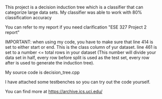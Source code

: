 This project is a decision induction tree which is a classifier that can categorize large data sets. My classifier was able to work with 80% classification accuracy

You can refer to my report if you need clarification "ESE 327 Project 2 report"

IMPORTANT: when using my code, you have to make sure that 
line 414 is set to either start or end. This is the class column of yur dataset. 
line 461 is set to a number <= total rows in your dataset (This number
will divide your data set in half, every row before split is used as the test set, 
every row after is used to generate the induction tree). 

My source code is decision_tree.cpp

I have attached some testbenches so you can try out the code yourself. 

You can find more at https://archive.ics.uci.edu/ 

